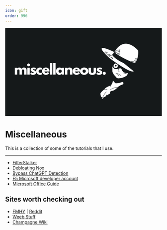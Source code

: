 ```yaml
---
icon: gift
order: 996
---
```


![](./static/miscellaneous.png)

# Miscellaneous

This is a collection of some of the tutorials that I use. 

---

- [FilterStalker](https://rentry.co/FilterStalker)
- [Debloating Nox](https://gist.github.com/Log1x/12d330ef7685d6fbc611d1d57efb5c29)
- [Bypass ChatGPT Detection](https://rentry.org/gptnodetect)
- [E5 Microsoft developer account](https://rentry.co/E5Register)
- [Microsoft Office Guide](https://rentry.org/officeguidefornoobs)


## Sites worth checking out

- [FMHY](https://fmhy.pages.dev) | [Reddit](https://www.reddit.com/r/FREEMEDIAHECKYEAH/wiki/index/)
- [Weeb Stuff](https://wotaku.pages.dev/)
- [Champagne Wiki](https://champagne.surge.sh/)

